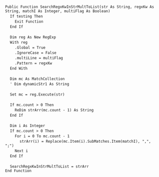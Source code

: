 &nbsp;  &nbsp;  &nbsp;  &nbsp;  
`Public Function SearchRegxKwInStrMultToList(str As String, regxKw As String, matchI As Integer, multiFlag As Boolean)`  
&nbsp;&nbsp;&nbsp;&nbsp;`If testing Then`  
&nbsp;&nbsp;&nbsp;&nbsp;&nbsp;&nbsp;&nbsp;&nbsp;`Exit Function`  
&nbsp;&nbsp;&nbsp;&nbsp;`End If`  
&nbsp;  &nbsp;  &nbsp;  &nbsp;  
&nbsp;&nbsp;&nbsp;&nbsp;`Dim reg As New RegExp`  
&nbsp;&nbsp;&nbsp;&nbsp;`With reg`  
&nbsp;&nbsp;&nbsp;&nbsp;&nbsp;&nbsp;&nbsp;&nbsp;`.Global = True`  
&nbsp;&nbsp;&nbsp;&nbsp;&nbsp;&nbsp;&nbsp;&nbsp;`.IgnoreCase = False`  
&nbsp;&nbsp;&nbsp;&nbsp;&nbsp;&nbsp;&nbsp;&nbsp;`.multiLine = multiFlag`  
&nbsp;&nbsp;&nbsp;&nbsp;&nbsp;&nbsp;&nbsp;&nbsp;`.Pattern = regxKw`  
&nbsp;&nbsp;&nbsp;&nbsp;`End With`  
&nbsp;  &nbsp;  &nbsp;  &nbsp;  
&nbsp;&nbsp;&nbsp;&nbsp;`Dim mc As MatchCollection`  
&nbsp;&nbsp;&nbsp;&nbsp;`' Dim dynamicStr1 As String`  
&nbsp;  &nbsp;  &nbsp;  &nbsp;  
&nbsp;&nbsp;&nbsp;&nbsp;`Set mc = reg.Execute(str)`  
&nbsp;  &nbsp;  &nbsp;  &nbsp;  
&nbsp;&nbsp;&nbsp;&nbsp;`If mc.count > 0 Then`  
&nbsp;&nbsp;&nbsp;&nbsp;&nbsp;&nbsp;&nbsp;&nbsp;`ReDim strArr(mc.count - 1) As String`  
&nbsp;&nbsp;&nbsp;&nbsp;`End If`  
&nbsp;  &nbsp;  &nbsp;  &nbsp;  
&nbsp;&nbsp;&nbsp;&nbsp;`Dim i As Integer`  
&nbsp;&nbsp;&nbsp;&nbsp;`If mc.count > 0 Then`  
&nbsp;&nbsp;&nbsp;&nbsp;&nbsp;&nbsp;&nbsp;&nbsp;`For i = 0 To mc.count - 1`  
&nbsp;&nbsp;&nbsp;&nbsp;&nbsp;&nbsp;&nbsp;&nbsp;&nbsp;&nbsp;&nbsp;&nbsp;`strArr(i) = Replace(mc.Item(i).SubMatches.Item(matchI), ",", ";")`  
&nbsp;&nbsp;&nbsp;&nbsp;&nbsp;&nbsp;&nbsp;&nbsp;`Next i`  
&nbsp;&nbsp;&nbsp;&nbsp;`End If`  
&nbsp;  &nbsp;  &nbsp;  &nbsp;  
&nbsp;&nbsp;&nbsp;&nbsp;`SearchRegxKwInStrMultToList = strArr`  
`End Function`  

